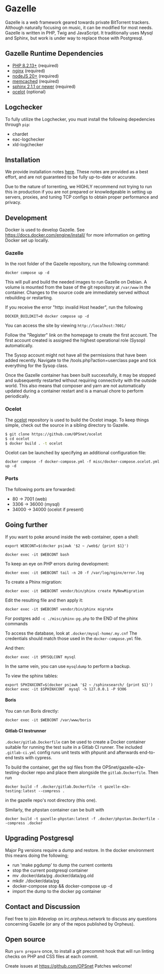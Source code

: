 # Gazelle

Gazelle is a web framework geared towards private BitTorrent trackers.
Although naturally focusing on music, it can be modified for most
needs. Gazelle is written in PHP, Twig and JavaScript. It traditionally
uses Mysql and Sphinx, but work is under way to replace those with
Postgresql.

## Gazelle Runtime Dependencies
* [PHP 8.2.13+](https://www.php.net/) (required)
* [nginx](http://wiki.nginx.org/Main) (required)
* [nodeJS 20+](https://nodejs.org/en/) (required)
* [memcached](http://memcached.org/) (required)
* [sphinx 2.1.1 or newer](http://sphinxsearch.com/) (required)
* [ocelot](https://github.com/OPSnet/Ocelot) (optional)

## Logchecker
To fully utilize the Logchecker, you must install the following
depedencies through `pip`:
* chardet
* eac-logchecker
* xld-logchecker

## Installation

We provide installation notes [here](docs/INSTALL.txt). These notes are provided
as a best effort, and are not guaranteed to be fully up-to-date or accurate.

Due to the nature of torrenting, we HIGHLY recommend not trying to run this in
production if you are not prepared or knowledgeable in setting up servers,
proxies, and tuning TCP configs to obtain proper performance and privacy.

## Development
Docker is used to develop Gazelle. See https://docs.docker.com/engine/install/
for more information on getting Docker set up locally.

### Gazelle
In the root folder of the Gazelle repository, run the following command:

`docker compose up -d`

This will pull and build the needed images to run Gazelle on Debian.
A volume is mounted from the base of the git repository at
`/var/www` in the container. Changes to the source code are
immediately served without rebuilding or restarting.

If you receive the error "http: invalid Host header", run the following

`DOCKER_BUILDKIT=0 docker compose up -d`

You can access the site by viewing `http://localhost:7001/`

Follow the "Register" link on the homepage to create the first account.
The first account created is assigned the highest operational role
(Sysop) automatically.

The Sysop account might not have all the permissions that have
been added recently. Navigate to the /tools.php?action=userclass
page and tick everything for the Sysop class.

Once the Gazelle container has been built successfully, it may be
stopped and subsequently restarted without requiring connectivity
with the outside world. This also means that composer and yarn are
not automatically updated during a container restart and is a manual
chore to perform periodically.

### Ocelot
The [ocelot](https://github.com/OPSnet/Ocelot) repository is used to build the
Ocelot image. To keep things simple, check out the source in a sibling
directory to Gazelle.

```bash
$ git clone https://github.com/OPSnet/ocelot
$ cd ocelot
$ docker build . -t ocelot
```

Ocelot can be launched by specifying an additional configuration file:

`docker compose -f docker-compose.yml -f misc/docker-compose.ocelot.yml up -d`

### Ports
The following ports are forwarded:
* 80 -> 7001 (web)
* 3306 -> 36000 (mysql)
* 34000 -> 34000 (ocelot if present)

## Going further
If you want to poke around inside the web container, open a shell:

`export WEBCONT=$(docker ps|awk '$2 ~ /web$/ {print $1}')`

`docker exec -it $WEBCONT bash`

To keep an eye on PHP errors during development:

`docker exec -it $WEBCONT tail -n 20 -f /var/log/nginx/error.log`

To create a Phinx migration:

`docker exec -it $WEBCONT vendor/bin/phinx create MyNewMigration`

Edit the resulting file and then apply it:

`docker exec -it $WEBCONT vendor/bin/phinx migrate`

For postgres add `-c ./misc/phinx-pg.php` to the END of the phinx commands

To access the database, look at `.docker/mysql-home/.my.cnf`
The credentials should match those used in the `docker-compose.yml` file.

And then:

`docker exec -it $MYSQLCONT mysql`

In the same vein, you can use `mysqldump` to perform a backup.

To view the sphinx tables:

`export SPHINXCONT=$(docker ps|awk '$2 ~ /sphinxsearch/ {print $1}')`
`docker exec -it $SPHINXCONT  mysql -h 127.0.0.1 -P 9306`

#### Boris
You can run Boris directly:

`docker exec -it $WEBCONT /var/www/boris`

#### Gitlab CI testrunner
`.docker/gitlab.Dockerfile` can be used to create a Docker container suitable for
running the test suite in a Gitlab CI runner. The included `.gitlab-ci.yml`
config runs unit tests with phpunit and afterwards end-to-end tests with
cypress.

To build the container, get the sql files from the OPSnet/gazelle-e2e-testing-docker
repo and place them alongside the `gitlab.Dockerfile`. Then run

    docker build -f .docker/gitlab.Dockerfile -t gazelle-e2e-testing:latest --compress .

in the gazelle repo's root directory (this one).

Similarly, the phpstan container can be built with

    docker build -t gazelle-phpstan:latest -f .docker/phpstan.Dockerfile --compress .docker


## Upgrading Postgresql
Major Pg versions require a dump and restore. In the docker environment
this means doing the following;
 - run 'make pgdump' to dump the current contents
 - stop the current postgresql container
 - mv .docker/data/pg .docker/data/pg.old
 - mkdir ./docker/data/pg
 - docker-compose stop && docker-compose up -d
 - import the dump to the docker pg container

## Contact and Discussion
Feel free to join #develop on irc.orpheus.network to discuss any
questions concerning Gazelle (or any of the repos published by
Orpheus).

## Open source
Run `yarn prepare` once, to install a git precommit hook that will run linting
checks on PHP and CSS files at each commit.

Create issues at https://github.com/OPSnet
Patches welcome!
